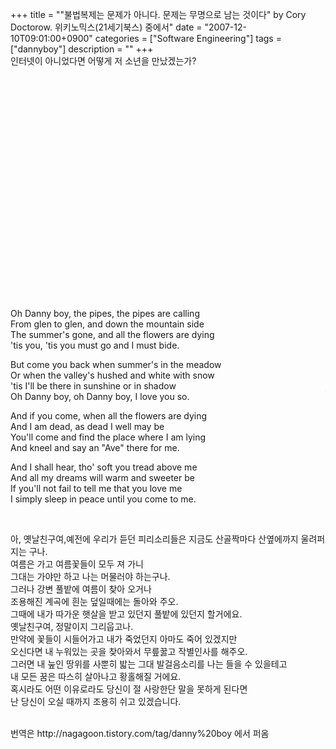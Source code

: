 +++
title = "\"불법복제는 문제가 아니다. 문제는 무명으로 남는 것이다\" by Cory Doctorow. 위키노믹스(21세기북스) 중에서"
date = "2007-12-10T09:01:00+0900"
categories = ["Software Engineering"]
tags = ["dannyboy"]
description = ""
+++
<span class="copyright_entry" style="display:block;" title="&quot;불법복제는 문제가 아니다. 문제는 무명으로 남는 것이다&quot; by Cory Doctorow. 위키노믹스(21세기북스) 중에서@@**@@http://shed.egloos.com/1680066"></span>인터넷이 아니었다면 어떻게 저 소년을 만났겠는가?
<br>
<br>
<object height="355" width="425"><param name="movie" value="http://www.youtube.com/v/HkpwDAqh35Q&amp;rel=1"><embed src="http://www.youtube.com/v/HkpwDAqh35Q&amp;rel=1" type="application/x-shockwave-flash" wmode="transparent" height="355" width="425"></object>
<br>
<p>Oh Danny boy, the pipes, the pipes are calling<br>From glen to glen, and down the mountain side<br>The summer's gone, and all the flowers are dying<br>'tis you, 'tis you must go and I must bide.</p>
<p>But come you back when summer's in the meadow<br>Or when the valley's hushed and white with snow<br>'tis I'll be there in sunshine or in shadow<br>Oh Danny boy, oh Danny<span id="callbacknestnagagoontistorycom1584459" style="width: 1px; height: 1px; float: right;"><embed allowscriptaccess="always" id="bootstrappernagagoontistorycom1584459" src="http://nagagoon.tistory.com/plugin/CallBack_bootstrapperSrc" wmode="transparent" type="application/x-shockwave-flash" enablecontextmenu="false" flashvars="&amp;callbackId=nagagoontistorycom1584459&amp;host=http://nagagoon.tistory.com&amp;embedCodeSrc=http%3A%2F%2Fnagagoon.tistory.com%2Fplugin%2FCallBack_bootstrapper%3F%26src%3Dhttp%3A%2F%2Fcfs.tistory.com%2Fblog%2Fplugins%2FCallBack%2Fcallback%26id%3D158%26callbackId%3Dnagagoontistorycom1584459%26destDocId%3Dcallbacknestnagagoontistorycom1584459%26host%3Dhttp%3A%2F%2Fnagagoon.tistory.com%26float%3Dleft" swliveconnect="true" height="1" width="1"></span> boy, I love you so.</p>
<p>And if you come, when all the flowers are dying<br>And I am dead, as dead I well may be<br>You'll come and find the place where I am lying<br>And kneel and say an "Ave" there for me.</p>
<p>And I shall hear, tho' soft you tread above me<br>And all my dreams will warm and sweeter be<br>If you'll not fail to tell me that you love me<br>I simply sleep in peace until you come to me.</p>
<p><br></p>
<p>아, 옛날친구여,예전에 우리가 듣던 피리소리들은 지금도 산골짝마다 산옆에까지 울려퍼지는 구나.<br>여름은 가고 여름꽃들이 모두 져 가니<br>그대는 가야만 하고 나는 머물러야 하는구나.<br>그러나 강변 풀밭에 여름이 찾아 오거나<br>조용해진 계곡에 흰눈 덮일때에는 돌아와 주오.<br>그때에 내가 따가운 햇살을 받고 있던지 풀밭에 있던지 할거에요.<br>옛날친구여, 정말이지 그리웁고나.<br>만약에 꽃들이 시들어가고 내가 죽었던지 아마도 죽어 있겠지만 <br>오신다면 내 누워있는 곳을 찾아와서 무릎꿇고 작별인사를 해주오.<br>그러면 내 눞인 땅위를 사뿐히 밟는 그대 발걸음소리를 나는 들을 수 있을테고<br>내 모든 꿈은 따스히 살아나고 황홀해질 거에요.<br>혹시라도 어떤 이유로라도 당신이 절 사랑한단 말을 못하게 된다면 <br>난 당신이 오실 때까지 조용히 쉬고 있겠습니다. </p>
<br>번역은 http://nagagoon.tistory.com/tag/danny%20boy 에서 퍼옴
<br> 
<!--
       <rdf:RDF xmlns:rdf="http://www.w3.org/1999/02/22-rdf-syntax-ns#"
		    xmlns:dc="http://purl.org/dc/elements/1.1/"
		    xmlns:trackback="http://madskills.com/public/xml/rss/module/trackback/">
       <rdf:Description
	        rdf:about="http://shed.egloos.com/1680066"
	        dc:identifier="http://shed.egloos.com/1680066"
	        dc:title="&quot;불법복제는 문제가 아니다. 문제는 무명으로 남는 것이다&quot; by Cory Doctorow. 위키노믹스(21세기북스) 중에서"
	        trackback:ping="http://shed.egloos.com/tb/1680066"/>
       </rdf:RDF>
       -->

<ul></ul>